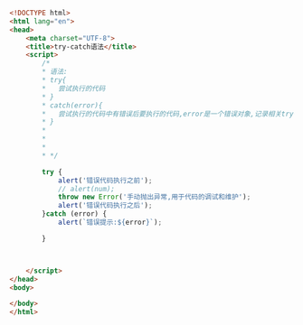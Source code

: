 
<BlogInfo title="131.trycatch语法" author="白日梦想猿" pv=0 read_times=0 pre_cost_time=0分29秒 category="js学习" tag_list="['js学习']" create_time="2021.01.20 20:04:37" update_time="2021.02.16 11:01:19" />

```html
<!DOCTYPE html>
<html lang="en">
<head>
    <meta charset="UTF-8">
    <title>try-catch语法</title>
    <script>
        /*
        * 语法:
        * try{
        *   尝试执行的代码
        * }
        * catch(error){
        *   尝试执行的代码中有错误后要执行的代码,error是一个错误对象,记录相关try代码中的错误信息
        * }
        *
        *
        *
        * */

        try {
            alert('错误代码执行之前');
            // alert(num);
            throw new Error('手动抛出异常,用于代码的调试和维护');
            alert('错误代码执行之后');
        }catch (error) {
            alert(`错误提示:${error}`);

        }



    </script>
</head>
<body>

</body>
</html>
```
